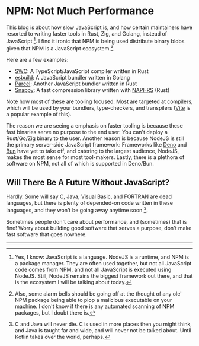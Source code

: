 # NPM: Not Much Performance

This blog is about how slow JavaScript is, and how certain maintainers have resorted
to writing faster tools in Rust, Zig, and Golang, instead of JavaScript [^1]. I find it ironic
that NPM is being used distribute binary blobs given that NPM is a JavaScript ecosystem [^2].

Here are a few examples:

* [SWC](https://swc.rs/): A TypeScript/JavaScript compiler written in Rust
* [esbuild](https://esbuild.github.io/): A JavaScript bundler written in Golang
* [Parcel](https://parceljs.org/): Another JavaScript bundler written in Rust
* [Snappy](https://www.npmjs.com/package/snappy): A fast compression library written with [NAPI-RS](https://napi.rs/) (Rust)

Note how most of these are tooling focused: Most are targeted at compilers, which
will be used by your bundlers, type-checkers, and transpilers ([Vite](https://vitejs.dev/) is a popular
example of this).

The reason we are seeing a emphasis on faster tooling is because these fast binaries serve
no purpose to the end user: You can't deploy a Rust/Go/Zig binary to the user.
Another reason is because NodeJS is still the primary server-side JavaScript framework:
Frameworks like [Deno](https://deno.land/) and [Bun](https://bun.sh/) have yet to take off,
and catering to the largest audience, NodeJS, makes the most sense for most tool-makers.
Lastly, there is a plethora of software on NPM, not all of which is supported in Deno/Bun.

## Will There Be A Future Without JavaScript?

Hardly. Some will say C, Java, Visual Basic, and FORTRAN are dead languages, but there is
plenty of depended-on code written in these languages, and they won't be going away anytime
soon [^3].

Sometimes people don't care about performance, and (sometimes) that is fine! Worry about
building good software that serves a purpose, don't make fast software that goes nowhere.

---

[^1]: Yes, I know: JavaScript is a language. NodeJS is a runtime, and NPM is a package
manager. They are often used together, but not all JavaScript code comes from NPM, and
not all JavaScript is executed using NodeJS. Still, NodeJS remains the biggest framework out
there, and that is the ecosystem I will be talking about today.

[^2]: Also, some alarm bells should be going off at the thought of any ole' NPM package
being able to plop a malicious executable on your machine. I don't know if there is any
automated scanning of NPM packages, but I doubt there is.

[^3]: C and Java will never die. C is used in more places then you might think, and Java is
taught far and wide, and will never not be talked about. Until Kotlin takes over the world,
perhaps.
